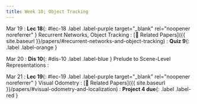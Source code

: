```yaml
---
title: Week 10; Object Tracking
---
```


Mar 19
: **Lec 18**{: #lec-18 .label .label-purple target="_blank" rel="noopener noreferrer" } Recurrent Networks, Object Tracking
  : [📃 Related Papers]({{ site.baseurl }}/papers/#recurrent-networks-and-object-tracking)
: **Quiz 9**{: .label .label-orange } 



Mar 20
: **Dis 10**{: #dis-10 .label .label-blue } Prelude to Scene-Level Representations
  : &nbsp;

Mar 21
: **Lec 19**{: #lec-19 .label .label-purple target="_blank" rel="noopener noreferrer" } Visual Odometry
  : [📃 Related Papers]({{ site.baseurl }}/papers/#visual-odometry-and-localization)
: **Project 4 due**{: .label .label-red }

